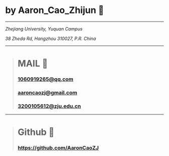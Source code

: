 # by Aaron_Cao_Zhijun 🌳

---

*Zhejiang University, Yuquan Campus*

*38 Zheda Rd, Hangzhou 310027, P.R. China*

---

># MAIL 📧
>
>### 1060919265@qq.com
>
>### aaroncaozj@gmail.com
>
>### 3200105612@zju.edu.cn

---

> # Github 🦾
>
> ### https://github.com/AaronCaoZJ

